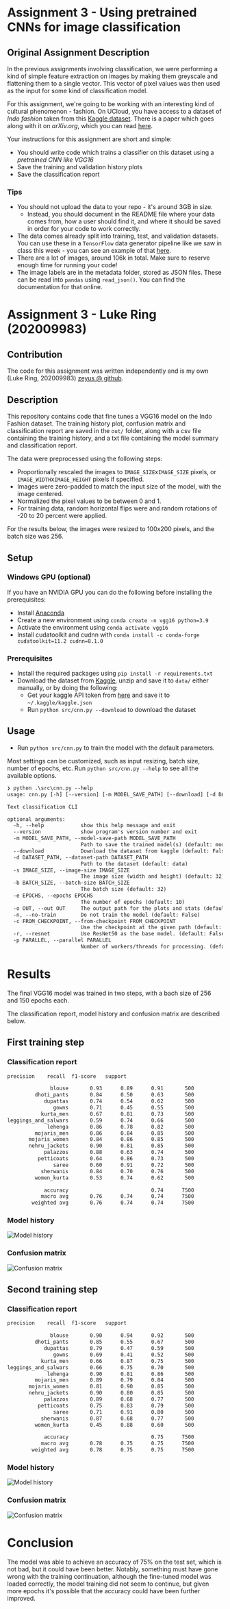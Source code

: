 # Assignment 3 - Using pretrained CNNs for image classification

## Original Assignment Description

In the previous assignments involving classification, we were performing a kind of simple feature extraction on images by making them greyscale and flattening them to a single vector. This vector of pixel values was then used as the input for some kind of classification model.

For this assignment, we're going to be working with an interesting kind of cultural phenomenon - fashion. On UCloud, you have access to a dataset of *Indo fashion* taken from this [Kaggle dataset](https://www.kaggle.com/datasets/validmodel/indo-fashion-dataset). There is a paper which goes along with it on *arXiv.org*, which you can read [here](https://arxiv.org/abs/2104.02830).

Your instructions for this assignment are short and simple:

- You should write code which trains a classifier on this dataset using a *pretrained CNN like VGG16*
- Save the training and validation history plots
- Save the classification report

### Tips

- You should not upload the data to your repo - it's around 3GB in size.
  - Instead, you should document in the README file where your data comes from, how a user should find it, and where it should be saved in order for your code to work correctly.
- The data comes already split into training, test, and validation datasets. You can use these in a ```TensorFlow``` data generator pipeline like we saw in class this week - you can see an example of that [here](https://stackoverflow.com/questions/42443936/keras-split-train-test-set-when-using-imagedatagenerator).
- There are a lot of images, around 106k in total. Make sure to reserve enough time for running your code!
- The image labels are in the metadata folder, stored as JSON files. These can be read into ```pandas``` using ```read_json()```. You can find the documentation for that online.


# Assignment 3 - Luke Ring (202009983)

## Contribution

The code for this assignment was written independently and is my own (Luke Ring, 202009983) [zeyus @ github](https://github.com/zeyus).

## Description

This repository contains code that fine tunes a VGG16 model on the Indo Fashion dataset. The training history plot, confusion matrix and classification report are saved in the `out/` folder, along with a csv file containing the training history, and a txt file containing the model summary and classification report.

The data were preprocessed using the following steps:

- Proportionally rescaled the images to `IMAGE_SIZE`x`IMAGE_SIZE` pixels, or `IMAGE_WIDTH`x`IMAGE_HEIGHT` pixels if specified.
- Images were zero-padded to match the input size of the model, with the image centered.
- Normalized the pixel values to be between 0 and 1.
- For training data, random horizontal flips were and random rotations of -20 to 20 percent were applied.

For the results below, the images were resized to 100x200 pixels, and the batch size was 256.

## Setup

### Windows GPU (optional)

If you have an NVIDIA GPU you can do the following before installing the prerequisites:

- Install [Anaconda](https://www.anaconda.com/products/individual)
- Create a new environment using `conda create -n vgg16 python=3.9`
- Activate the environment using `conda activate vgg16`
- Install cudatoolkit and cudnn with `conda install -c conda-forge cudatoolkit=11.2 cudnn=8.1.0`

### Prerequisites

- Install the required packages using `pip install -r requirements.txt`
- Download the dataset from [Kaggle](https://www.kaggle.com/datasets/validmodel/indo-fashion-dataset), unzip and save it to `data/` either manually, or by doing the following:
  - Get your kaggle API token from [here](https://www.kaggle.com/settings) and save it to `~/.kaggle/kaggle.json`
  - Run `python src/cnn.py --download` to download the dataset

## Usage

- Run `python src/cnn.py` to train the model with the default parameters.

Most settings can be customized, such as input resizing, batch size, number of epochs, etc. Run `python src/cnn.py --help` to see all the available options.

```txt
❯ python .\src\cnn.py --help
usage: cnn.py [-h] [--version] [-m MODEL_SAVE_PATH] [--download] [-d DATASET_PATH] [-s IMAGE_SIZE] [-w IMAGE_WIDTH] [-t IMAGE_HEIGHT] [-b BATCH_SIZE] [-e EPOCHS] [-o OUT] [-n] [-c FROM_CHECKPOINT] [-r] [-p PARALLEL]

Text classification CLI

optional arguments:
  -h, --help            show this help message and exit
  --version             show program's version number and exit
  -m MODEL_SAVE_PATH, --model-save-path MODEL_SAVE_PATH
                        Path to save the trained model(s) (default: models)
  --download            Download the dataset from kaggle (default: False)
  -d DATASET_PATH, --dataset-path DATASET_PATH
                        Path to the dataset (default: data)
  -s IMAGE_SIZE, --image-size IMAGE_SIZE
                        The image size (width and height) (default: 32)
  -b BATCH_SIZE, --batch-size BATCH_SIZE
                        The batch size (default: 32)
  -e EPOCHS, --epochs EPOCHS
                        The number of epochs (default: 10)
  -o OUT, --out OUT     The output path for the plots and stats (default: out)
  -n, --no-train        Do not train the model (default: False)
  -c FROM_CHECKPOINT, --from-checkpoint FROM_CHECKPOINT
                        Use the checkpoint at the given path (default: None)
  -r, --resnet          Use ResNet50 as the base model. (default: False)
  -p PARALLEL, --parallel PARALLEL
                        Number of workers/threads for processing. (default: 4)
```

# Results

The final VGG16 model was trained in two steps, with a bach size of 256 and 150 epochs each.

The classification report, model history and confusion matrix are described below.

## First training step

### Classification report

```bash
precision    recall  f1-score   support

              blouse       0.93      0.89      0.91       500
         dhoti_pants       0.84      0.50      0.63       500
            dupattas       0.74      0.54      0.62       500
               gowns       0.71      0.45      0.55       500
           kurta_men       0.67      0.81      0.73       500
leggings_and_salwars       0.59      0.74      0.66       500
             lehenga       0.86      0.78      0.82       500
         mojaris_men       0.86      0.84      0.85       500
       mojaris_women       0.84      0.86      0.85       500
       nehru_jackets       0.90      0.81      0.85       500
            palazzos       0.88      0.63      0.74       500
          petticoats       0.64      0.86      0.73       500
               saree       0.60      0.91      0.72       500
           sherwanis       0.84      0.70      0.76       500
         women_kurta       0.53      0.74      0.62       500

            accuracy                           0.74      7500
           macro avg       0.76      0.74      0.74      7500
        weighted avg       0.76      0.74      0.74      7500
```

### Model history

![Model history](out/20230420_212902_vgg16_100x200_batch256_iter150.history.png)

### Confusion matrix

![Confusion matrix](out/20230420_212902_vgg16_100x200_batch256_iter150.cm.png)

## Second training step

### Classification report

```bash
precision    recall  f1-score   support

              blouse       0.90      0.94      0.92       500
         dhoti_pants       0.85      0.55      0.67       500
            dupattas       0.79      0.47      0.59       500
               gowns       0.69      0.41      0.52       500
           kurta_men       0.66      0.87      0.75       500
leggings_and_salwars       0.66      0.75      0.70       500
             lehenga       0.90      0.81      0.86       500
         mojaris_men       0.89      0.79      0.84       500
       mojaris_women       0.81      0.90      0.85       500
       nehru_jackets       0.90      0.80      0.85       500
            palazzos       0.89      0.68      0.77       500
          petticoats       0.75      0.83      0.79       500
               saree       0.71      0.91      0.80       500
           sherwanis       0.87      0.68      0.77       500
         women_kurta       0.45      0.88      0.60       500

            accuracy                           0.75      7500
           macro avg       0.78      0.75      0.75      7500
        weighted avg       0.78      0.75      0.75      7500
```

### Model history

![Model history](out/20230421_154647_vgg16_100x200_batch256_iter150.history.png)

### Confusion matrix

![Confusion matrix](out/20230421_154647_vgg16_100x200_batch256_iter150.cm.png)

# Conclusion

The model was able to achieve an accuracy of 75% on the test set, which is not bad, but it could have been better. 
Notably, something must have gone wrong with the training continuation, although the fine-tuned model was loaded correctly, the model training did not seem to continue, but given more epochs it's possible that the accuracy could have been further improved.
